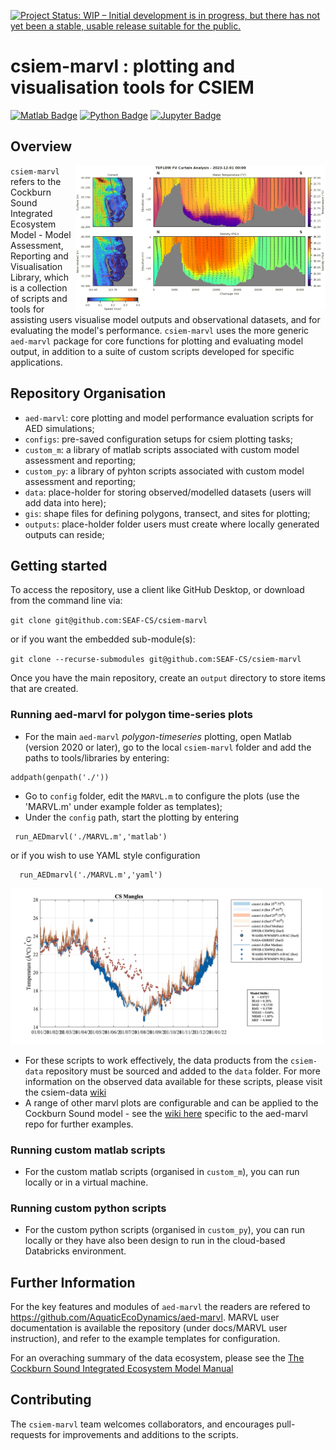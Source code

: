 [![Project Status: WIP – Initial development is in progress, but there has not yet been a stable, usable release suitable for the public.](https://www.repostatus.org/badges/latest/wip.svg)](https://www.repostatus.org/#wip)

# csiem-marvl : plotting and visualisation tools for CSIEM

[![Matlab Badge](https://img.shields.io/badge/MATLAB-ff8c00.svg?&style=for-the-badge&logo=matrix&logoColor=white)](https://github.com/SEAF-CS/csiem-marvl)
[![Python Badge](https://img.shields.io/badge/Python-306998.svg?&style=for-the-badge&logo=Python&logoColor=white)](https://github.com/SEAF-CS/csiem_regional_dashboard)
[![Jupyter Badge](https://img.shields.io/badge/Jupyter-F37626.svg?&style=for-the-badge&logo=Jupyter&logoColor=white)](https://github.com/SEAF-CS/sentinel2_ridgeplot)

## Overview
<a href="url"><img src="custom_py/tfv_curtain/csiem_example_animation.gif" align="right" width="400" ></a>
`csiem-marvl` refers to the Cockburn Sound Integrated Ecosystem Model - Model Assessment, Reporting and Visualisation Library, which is a collection of scripts and tools for assisting users visualise model outputs and observational datasets, and for evaluating the model's performance. `csiem-marvl` uses the more generic `aed-marvl` package for core functions for plotting and evaluating model output, in addition to a suite of custom scripts developed for specific applications. 

## Repository Organisation
- `aed-marvl`: core plotting and model performance evaluation scripts for AED simulations; 
- `configs`: pre-saved configuration setups for csiem plotting tasks;
- `custom_m`: a library of matlab scripts associated with custom model assessment and reporting;
- `custom_py`: a library of pyhton scripts associated with custom model assessment and reporting;
- `data`: place-holder for storing observed/modelled datasets (users will add data into here);
- `gis`: shape files for defining polygons, transect, and sites for plotting;
- `outputs`: place-holder folder users must create where locally generated outputs can reside;

## Getting started

To access the repository, use a client like GitHub Desktop, or download from the command line via:

`git clone git@github.com:SEAF-CS/csiem-marvl`

or if you want the embedded sub-module(s):

`git clone --recurse-submodules git@github.com:SEAF-CS/csiem-marvl`  

Once you have the main repository, create an `output` directory to store items that are created. 

### Running aed-marvl for polygon time-series plots

- For the main `aed-marvl` *polygon-timeseries* plotting, open Matlab (version 2020 or later), go to the local `csiem-marvl` folder and add the paths to tools/libraries by entering:
 ```
 addpath(genpath('./'))
 ```
- Go to `config` folder, edit the `MARVL.m` to configure the plots (use the 'MARVL.m' under example folder as templates);
- Under the `config` path, start the plotting by entering
 ```
  run_AEDmarvl('./MARVL.m','matlab')
 ```
   or if you wish to use YAML style configuration
 ```
   run_AEDmarvl('./MARVL.m','yaml')
 ```

<a href="url"><img src="configs/000_examples/cs_mangles_example.png" width="500" ></a>

- For these scripts to work effectively, the data products from the `csiem-data` repository must be sourced and added to the `data` folder. For more information on the observed data available for these scripts, please visit the csiem-data [wiki](https://github.com/SEAF-CS/csiem-data/wiki) 
- A range of other marvl plots are configurable and can be applied to the Cockburn Sound model - see the [wiki here](https://github.com/AquaticEcoDynamics/aed-marvl/wiki/Master-Module) specific to the aed-marvl repo for further examples.

### Running custom matlab scripts

- For the custom matlab scripts (organised in `custom_m`), you can run locally or in a virtual machine. 

### Running custom python scripts

- For the custom python scripts (organised in `custom_py`), you can run locally or they have also been design to run in the cloud-based Databricks environment. 


## Further Information

For the key features and modules of `aed-marvl` the readers are refered to https://github.com/AquaticEcoDynamics/aed-marvl. MARVL user documentation is available the repository (under docs/MARVL user instruction), and refer to the example templates for configuration.

For an overaching summary of the data ecosystem, please see the [The Cockburn Sound Integrated Ecosystem Model Manual](https://aquaticecodynamics.github.io/csiem-science/index.html)

 

## Contributing

The `csiem-marvl` team welcomes collaborators, and encourages pull-requests for improvements and additions to the scripts.

